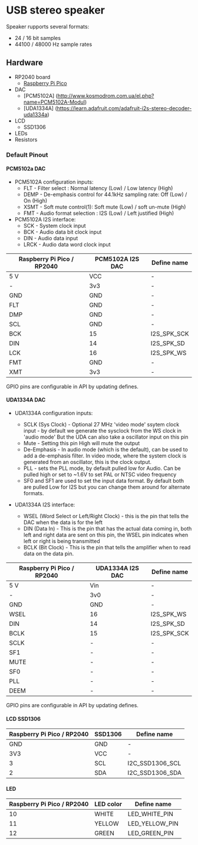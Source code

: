 # USB stereo speaker
Speaker rupports several formats:
  * 24 / 16 bit samples
  * 44100 / 48000 Hz sample rates

## Hardware
 * RP2040 board
   * [Raspberry Pi Pico](https://www.raspberrypi.org/products/raspberry-pi-pico/)
 * DAC
   * [PCM5102A] (http://www.kosmodrom.com.ua/el.php?name=PCM5102A-Modul)
   * [UDA1334A] (https://learn.adafruit.com/adafruit-i2s-stereo-decoder-uda1334a)
* LCD
   * SSD1306
 * LEDs
 * Resistors 

### Default Pinout

#### PCM5102a DAC

 * PCM5102A configuration inputs:
    * FLT - Filter select : Normal latency (Low) / Low latency (High)
    * DEMP - De-emphasis control for 44.1kHz sampling rate: Off (Low) / On (High)
    * XSMT - Soft mute control(1): Soft mute (Low) / soft un-mute (High)
    * FMT - Audio format selection : I2S (Low) / Left justified (High)
 * PCM5102A I2S interface:
    * SCK - System clock input
    * BCK - Audio data bit clock input
    * DIN - Audio data input
    * LRCK - Audio data word clock input

| Raspberry Pi Pico / RP2040 | PCM5102A I2S DAC | Define name | 
| --- | --- | --- | 
| 5 V | VCC | - |
| -   | 3v3 | - |
| GND | GND | - |
| FLT | GND | - |
| DMP | GND | - |
| SCL | GND | - |
| BCK | 15  | I2S_SPK_SCK |
| DIN | 14  | I2S_SPK_SD |
| LCK | 16  | I2S_SPK_WS |
| FMT | GND | - |
| XMT | 3v3 | - |


GPIO pins are configurable in API by updating defines.


#### UDA1334A DAC

  * UDA1334A configuration inputs:
    * SCLK (Sys Clock) - Optional 27 MHz 'video mode' ssytem clock input - by default we generate the sysclock from the WS clock in 'audio mode' But the UDA can also take a oscillator input on this pin
    * Mute - Setting this pin High will mute the output 
    * De-Emphasis - In audio mode (which is the default), can be used to add a de-emphasis filter. In video mode, where the system clock is generated from an oscillator, this is the clock output.
    * PLL - sets the PLL mode, by default pulled low for Audio. Can be pulled high or set to ~1.6V to set PAL or NTSC video frequency
    * SF0 and SF1 are used to set the input data format. By default both are pulled Low for I2S but you can change them around for alternate formats.

  * UDA1334A I2S interface:
    * WSEL (Word Select or Left/Right Clock) - this is the pin that tells the DAC when the data is for the left
    * DIN (Data In) - This is the pin that has the actual data coming in, both left and right data are sent on this pin, the WSEL pin indicates when left or right is being transmitted
    * BCLK (Bit Clock) - This is the pin that tells the amplifier when to read data on the data pin.

| Raspberry Pi Pico / RP2040 | UDA1334A I2S DAC | Define name | 
|  --- | --- | --- |
| 5 V  | Vin | - | 
| -    | 3v0 | - | 
| GND  | GND | - | 
| WSEL | 16 | I2S_SPK_WS |
| DIN  | 14 | I2S_SPK_SD |
| BCLK | 15 | I2S_SPK_SCK|
| SCLK | - | - |
| SF1  | - | - |
| MUTE | - | - |
| SF0  | - | - |
| PLL  | - | - |
| DEEM | - | - |


GPIO pins are configurable in API by updating defines.

#### LCD SSD1306
| Raspberry Pi Pico / RP2040 | SSD1306 | Define name | 
| --- | --- | --- |
| GND | GND | - | 
| 3V3 | VCC | - | 
| 3   | SCL   | I2C_SSD1306_SCL | 
| 2   | SDA   | I2C_SSD1306_SDA | 


#### LED
| Raspberry Pi Pico / RP2040 | LED color | Define name | 
| --- | --- | --- |
| 10 | WHITE  | LED_WHITE_PIN | 
| 11 | YELLOW | LED_YELLOW_PIN | 
| 12 | GREEN  | LED_GREEN_PIN | 

